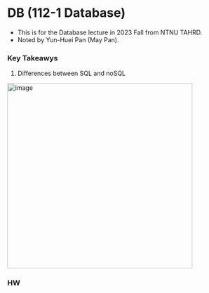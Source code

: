 # DB (112-1 Database)

- This is for the Database lecture in 2023 Fall from NTNU TAHRD.
- Noted by Yun-Huei Pan (May Pan).

### Key Takeawys
1. Differences between SQL and noSQL
<img width="422" alt="image" src="https://github.com/PYH1107/DB/assets/93831321/55940d5b-5a0f-4eda-b9fa-086379bf56d6">


### HW


